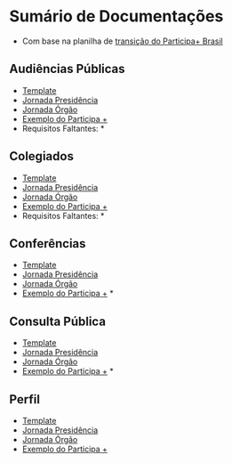 # Sumário de Documentações

- Com base na planilha de [transição do Participa+ Brasil](https://docs.google.com/spreadsheets/d/1K3jf-2YqC9HTnSE8rvOSAomOgDPRQx-9/edit#gid=1269024800)

## Audiências Públicas

* [Template](https://lab-decide.dataprev.gov.br/processes/Audiencia)
* [Jornada Presidência](https://documentacao-lappis-unb-decidimbr-0bc4b1f026bf71df159b7aaaa9694.gitlab.io/tutoriais/AudienciasPublicas/JornadaPresidencia/)
* [Jornada Órgão](https://documentacao-lappis-unb-decidimbr-0bc4b1f026bf71df159b7aaaa9694.gitlab.io/tutoriais/AudienciasPublicas/JornadaOrgao/)
* [Exemplo do Participa +](https://www.gov.br/participamaisbrasil/audiencias-publicas)
* Requisitos Faltantes:
	* 

## Colegiados

* [Template](https://lab-decide.dataprev.gov.br/assemblies/colegiados-gts)
* [Jornada Presidência](https://documentacao-lappis-unb-decidimbr-0bc4b1f026bf71df159b7aaaa9694.gitlab.io/tutoriais/Colegiados/JornadaPresidencia/)
* [Jornada Órgão](https://documentacao-lappis-unb-decidimbr-0bc4b1f026bf71df159b7aaaa9694.gitlab.io/tutoriais/Colegiados/JornadaOrgao/)
* [Exemplo do Participa +](https://www.gov.br/participamaisbrasil/colegiados)
* Requisitos Faltantes:
	* 

## Conferências

* [Template]()
* [Jornada Presidência]()
* [Jornada Órgão]()
* [Exemplo do Participa +]()
	* 

## Consulta Pública

* [Template](https://lab-decide.dataprev.gov.br/processes/consultaspublicas)
* [Jornada Presidência](https://documentacao-lappis-unb-decidimbr-0bc4b1f026bf71df159b7aaaa9694.gitlab.io/tutoriais/ConsultasPublicas/JornadaPresidencia/)
* [Jornada Órgão](https://documentacao-lappis-unb-decidimbr-0bc4b1f026bf71df159b7aaaa9694.gitlab.io/tutoriais/ConsultasPublicas/JornadaOrgao/)
* [Exemplo do Participa +](https://www.gov.br/participamaisbrasil/consultas-publicas)
	* 

## Perfil

* [Template](https://lab-decide.dataprev.gov.br/processes/Enquete-Perfil)
* [Jornada Presidência](https://documentacao-lappis-unb-decidimbr-0bc4b1f026bf71df159b7aaaa9694.gitlab.io/tutoriais/QuestionarioPerfil/JornadaPresidencia/)
* [Jornada Órgão](https://documentacao-lappis-unb-decidimbr-0bc4b1f026bf71df159b7aaaa9694.gitlab.io/tutoriais/QuestionarioPerfil/JornadaOrgao/)
* [Exemplo do Participa +]()